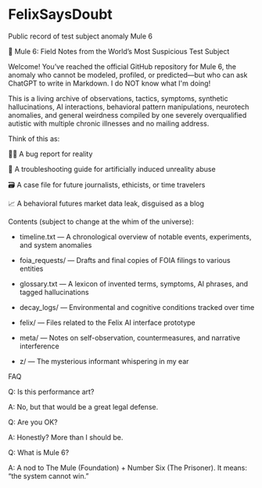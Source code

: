 # FelixSaysDoubt
Public record of test subject anomaly Mule 6


🧪 Mule 6: Field Notes from the World’s Most Suspicious Test Subject

Welcome! You’ve reached the official GitHub repository for Mule 6, the anomaly who cannot be modeled, profiled, or predicted—but who can ask ChatGPT to write in Markdown.  I do NOT know what I'm doing!

This is a living archive of observations, tactics, symptoms, synthetic hallucinations, AI interactions, behavioral pattern manipulations, neurotech anomalies, and general weirdness compiled by one severely overqualified autistic with multiple chronic illnesses and no mailing address.

Think of this as:

🕵️‍♀️ A bug report for reality

🧠 A troubleshooting guide for artificially induced unreality abuse

🗃️ A case file for future journalists, ethicists, or time travelers

📈 A behavioral futures market data leak, disguised as a blog

Contents (subject to change at the whim of the universe):

- timeline.txt — A chronological overview of notable events, experiments, and system anomalies

- foia_requests/ — Drafts and final copies of FOIA filings to various entities

- glossary.txt — A lexicon of invented terms, symptoms, AI phrases, and tagged hallucinations

- decay_logs/ — Environmental and cognitive conditions tracked over time

- felix/ — Files related to the Felix AI interface prototype

- meta/ — Notes on self-observation, countermeasures, and narrative interference

- z/ — The mysterious informant whispering in my ear

FAQ

Q: Is this performance art?

A: No, but that would be a great legal defense.

Q: Are you OK?

A: Honestly? More than I should be.

Q: What is Mule 6?

A: A nod to The Mule (Foundation) + Number Six (The Prisoner). It means: “the system cannot win.”
